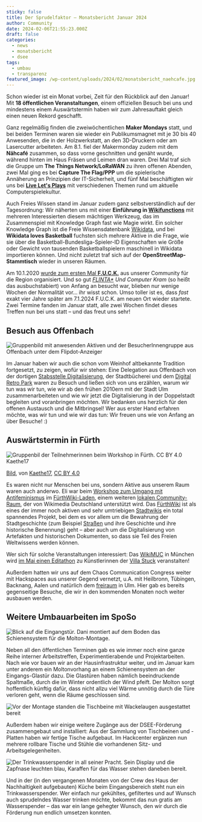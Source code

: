 ```yaml
---
sticky: false
title: Der Sprudelfaktor – Monatsbericht Januar 2024
author: Community
date: 2024-02-06T21:55:23.000Z
draft: false
categories:
  - news
  - monatsbericht
  - dsee
tags:
  - umbau
  - transparenz
featured_image: /wp-content/uploads/2024/02/monatsbericht_naehcafe.jpg
---
```


Schon wieder ist ein Monat vorbei, Zeit für den Rückblick auf den Januar! Mit **18 öffentlichen Veranstaltungen**, einem offiziellen Besuch bei uns und mindestens einem Auswärtstermin haben wir zum Jahresauftakt gleich einen neuen Rekord geschafft.

Ganz regelmäßig finden die zweiwöchentlichen **Maker Mondays** statt, und bei beiden Terminen waren sie wieder ein Publikumsmagnet mit je 30 bis 40 Anwesenden, die in der Holzwerkstatt, an den 3D-Druckern oder am Lasercutter arbeiteten. Am 8.1. fiel der Makermonday zudem mit dem **Nähcafé** zusammen, so dass vorne geschnitten und genäht wurde, während hinten im Haus Fräsen und Leimen dran waren. Drei Mal traf sich die Gruppe um **The Things Network/LoRaWAN** zu ihren offenen Abenden, zwei Mal ging es bei **Capture The Flag/PPP** um die spielerische Annäherung an Prinzipien der IT-Sicherheit, und fünf Mal beschäftigten wir uns bei [**Live Let's Plays**](https://defcon.social/@LLP222) mit verschiedenen Themen rund um aktuelle Computerspielekultur.

Auch Freies Wissen stand im Januar zudem ganz selbstverständlich auf der Tagesordnung: Wir näherten uns mit einer **Einführung in [Wikifunctions](https://de.wikipedia.org/wiki/Wikipedia:Wikifunctions)** mit mehreren Interessierten diesem mächtigen Werkzeug, das im Zusammenspiel mit Knowledge Graph fast wie Magie wirkt. Ein solcher Knowledge Graph ist die Freie Wissensdatenbank [Wikidata](https://www.wikidata.org/wiki/Wikidata:Main_Page), und bei **Wikidata loves Basketball** fuchsten sich mehrere Aktive in die Frage, wie sie über die Basketball-Bundesliga-Spieler-ID Eigenschaften wie Größe oder Gewicht von tausenden Basketballspielern maschinell in Wikidata importieren können. Und nicht zuletzt traf sich auf der **OpenStreetMap-Stammtisch** wieder in unseren Räumen.

Am 10.1.2020 [wurde zum ersten Mal **F.U.C.K.**](/neu-f-u-c-k-frauen-und-computer-kram-ulm-treffen/) aus unserer Community für die Region organisiert. Und so gut *[FLINTA\*](https://de.wikipedia.org/wiki/FLINTA*) Und Computer Kram* (so heißt das ausbuchstabiert) von Anfang an besucht war, blieben nur wenige Wochen der Normalität vor… ihr wisst schon. Umso toller ist es, dass *fast* exakt vier Jahre später am 7.1.2024 F.U.C.K. am neuen Ort wieder startete. Zwei Termine fanden im Januar statt, alle zwei Wochen findet dieses Treffen nun bei uns statt – und das freut uns sehr!

## Besuch aus Offenbach

![Gruppenbild mit anwesenden Aktiven und der BesucherInnengruppe aus Offenbach unter dem Flipdot-Anzeiger](/wp-content/uploads/2024/02/monatsbericht_of.jpg)


Im Januar haben wir auch die schon vom Weinhof altbekannte Tradition fortgesetzt, zu zeigen, wofür wir stehen: Eine Delegation aus Offenbach von der dortigen [Stabsstelle Digitalisierung](https://www.offenbach.de/vv/oe/verwaltung/stabsstelle-digitalisierung.php), der Stadtbücherei und dem [Digital Retro Park](https://www.digitalretropark.net/) waren zu Besuch und ließen sich von uns erzählen, warum wir tun was wir tun, wie wir ab den frühen 2010ern mit der Stadt Ulm zusammenarbeiteten und wie wir jetzt die Digitalisierung in der Doppelstadt begleiten und voranbringen möchten. Wir bedanken uns herzlich für den offenen Austausch und die Mitbringsel! Wer aus erster Hand erfahren möchte, was wir tun und wie wir das tun: Wir freuen uns wie von Anfang an über Besuche! :)

## Auswärtstermin in Fürth

![Gruppenbil der Teilnehmerinnen beim Workshop in Fürth. CC BY 4.0 Kaethe17](/wp-content/uploads/2024/02/monatsbericht_fuerth.jpg)


[Bild](https://commons.wikimedia.org/wiki/File:Ws-umgang-mit-antifeminismus-fuerthwiki.jpg), von [Kaethe17](https://commons.wikimedia.org/wiki/User:Kaethe17), [CC BY 4.0](https://creativecommons.org/licenses/by/4.0/legalcode)

Es waren nicht nur Menschen bei uns, sondern Aktive aus unserem Raum waren auch anderwo. Eli war beim [Workshop zum Umgang mit Antifeminismus](https://de.m.wikipedia.org/wiki/Wikipedia:F%C3%BCrthWiki-Laden/Workshop_zum_Umgang_mit_Antifeminismus_/_Frauen-Vernetzungstreffen_S%C3%BCd) im [FürthWiki-Laden](https://de.m.wikipedia.org/wiki/Wikipedia:F%C3%BCrthWiki-Laden), einem weiteren [lokalen Community-Raum](https://de.wikipedia.org/wiki/Wikipedia:F%C3%B6rderung/Lokale_Community-R%C3%A4ume), der von Wikimedia Deutschland unterstützt wird. Das [FürthWiki](https://www.fuerthwiki.de/wiki/index.php/Hauptseite) ist als eines der immer noch aktiven und sehr umtriebigen [Stadtwikis](https://de.wikipedia.org/wiki/Regiowiki) ein total spannendes Projekt, bei dem es vor allem um die Bewahrung der Stadtgeschichte (zum Beispiel [Straßen](https://www.fuerthwiki.de/wiki/index.php/Kategorie:Stra%C3%9Fen) und ihre Geschichte und ihre historische Benennung) geht – aber auch um die Digitalisierung von Artefakten und historischen Dokumenten, so dass sie Teil des Freien Weltwissens werden können.

Wer sich für solche Veranstaltungen interessiert: Das [WikiMUC](https://de.wikipedia.org/wiki/Wikipedia:WikiMUC) in München wird [im Mai einen Editathon](https://de.wikipedia.org/wiki/Wikipedia:WikiMUC/2024-05-11_Editathon:_K%C3%BCnstlerinnen_der_Villa_Stuck) zu Künstlerinnen der [Villa Stuck](https://de.wikipedia.org/wiki/Villa_Stuck) veranstalten!

Außerdem hatten wir uns auf dem Chaos Communication Congress weiter mit Hackspaces aus unserer Gegend vernetzt, u.A. mit Heilbronn, Tübingen, Backnang, Aalen und natürlich dem [freiraum](https://www.ulm.ccc.de/about/) in Ulm. Hier gab es bereits gegenseitige Besuche, die wir in den kommenden Monaten noch weiter ausbauen werden.

## Weitere Umbauarbeiten im SpoSo

![Blick auf die Eingangstür. Dani montiert auf dem Boden das Schienensystem für die Molton-Montage.](/wp-content/uploads/2024/02/monatsbericht_molton.jpg)


Neben all den öffentlichen Terminen gab es wie immer noch eine ganze Reihe interner Arbeitstreffen, Experimentierabende und Projektarbeiten. Nach wie vor bauen wir an der Hausinfrastruktur weiter, und im Januar kam unter anderem ein Moltonvorhang an einem Schienensystem an der Eingangs-Glastür dazu. Die Glastüren haben nämlich beeindruckende Spaltmaße, durch die im Winter ordentlich der Wind pfeift. Der Molton sorgt hoffentlich künftig dafür, dass nicht allzu viel Wärme unnötig durch die Türe verloren geht, wenn die Räume geschlossen sind.

![Vor der Montage standen die Tischbeine mit Wackelaugen ausgestattet bereit](/wp-content/uploads/2024/02/monatsbericht_tischbeine.jpg)


Außerdem haben wir einige weitere Zugänge aus der DSEE-Förderung zusammengebaut und installiert: Aus der Sammlung von Tischbeinen und -Platten haben wir fertige Tische aufgebaut. Im Hackcenter ergänzen nun mehrere rollbare Tische und Stühle die vorhandenen Sitz- und Arbeitsgelegenheiten. 

![Der Trinkwasserspender in all seiner Pracht. Sein Display und die Zapfnase leuchten blau, Karaffen für das Wasser stehen daneben bereit.](/wp-content/uploads/2024/02/monatsbericht_sprudler.jpg)


Und in der (in den vergangenen Monaten von der Crew des Haus der Nachhaltigkeit aufgebauten) Küche beim Eingangsbereich steht nun ein Trinkwasserspender. Wer einfach nur gekühltes, gefiltertes und auf Wunsch auch sprudelndes Wasser trinken möchte, bekommt das nun gratis am Wasserspender – das war ein lange gehegter Wunsch, den wir durch die Förderung nun endlich umsetzen konnten.
